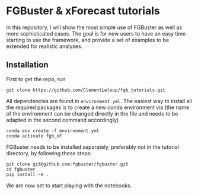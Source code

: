 # FGBuster & xForecast tutorials

In this repository, I will show the most simple use of FGBuster as well as more sophisticated cases. The goal is for new users to have an easy time starting to use the framework, and provide a set of examples to be extended for realistic analyses.

## Installation

First to get the repo, run
```
git clone https://github.com/ClementLeloup/fgb_tutorials.git
```

All dependencies are found in `environment.yml`. The easiest way to install all the required packages is to create a new conda environment via (the name of the environment can be changed directly in the file and needs to be adapted in the second command accordingly)
```
conda env create -f environment.yml
conda activate fgb_xF
```

FGBuster needs to be installed separately, preferably not in the tutorial directory, by following these steps:
```
git clone git@github.com:fgbuster/fgbuster.git
cd fgbuster
pip install -e .
```

We are now set to start playing with the notebooks.
